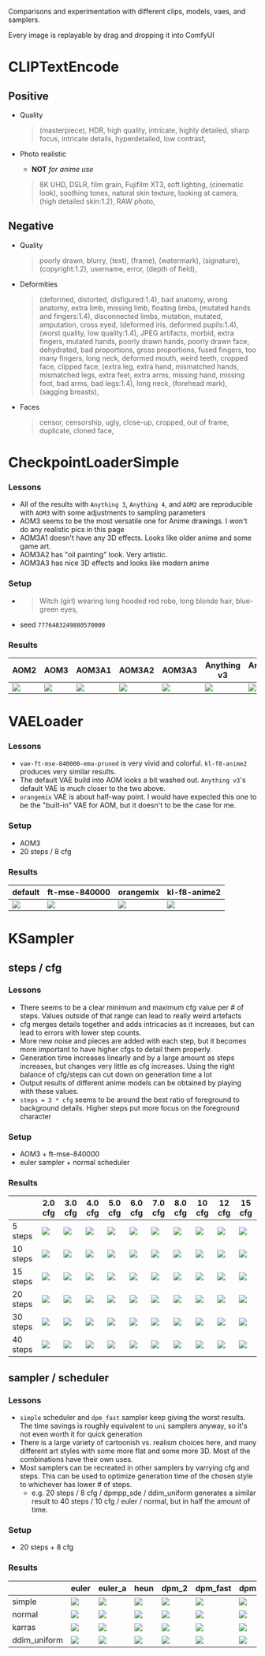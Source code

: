 Comparisons and experimentation with different clips, models, vaes, and samplers.

Every image is replayable by drag and dropping it into ComfyUI

# CLIPTextEncode

## Positive

- Quality

  > (masterpiece), HDR, high quality, intricate, highly detailed, sharp focus, intricate details, hyperdetailed, low contrast,

- Photo realistic

  - **NOT** _for anime use_

  > 8K UHD, DSLR, film grain, Fujifilm XT3, soft lighting, (cinematic look), soothing tones, natural skin texture, looking at camera, (high detailed skin:1.2), RAW photo,

## Negative

- Quality

  > poorly drawn, blurry, (text), (frame), (watermark), (signature), (copyright:1.2), username, error, (depth of field),

- Deformities

  > (deformed, distorted, disfigured:1.4), bad anatomy, wrong anatomy, extra limb, missing limb, floating limbs, (mutated hands and fingers:1.4), disconnected limbs, mutation, mutated, amputation, cross eyed, (deformed iris, deformed pupils:1.4), (worst quality, low quality:1.4), JPEG artifacts, morbid, extra fingers, mutated hands, poorly drawn hands, poorly drawn face, dehydrated, bad proportions, gross proportions, fused fingers, too many fingers, long neck, deformed mouth, weird teeth, cropped face, clipped face, (extra leg, extra hand, mismatched hands, mismatched legs, extra feet, extra arms, missing hand, missing foot, bad arms, bad legs:1.4), long neck, (forehead mark), (sagging breasts),

- Faces
  > censor, censorship, ugly, close-up, cropped, out of frame, duplicate, cloned face,

# CheckpointLoaderSimple

### Lessons

- All of the results with `Anything 3`, `Anything 4`, and `AOM2` are reproducible with `AOM3` with some adjustments to sampling parameters
- AOM3 seems to be the most versatile one for Anime drawings. I won't do any realistic pics in this page
- AOM3A1 doesn't have any 3D effects. Looks like older anime and some game art.
- AOM3A2 has "oil painting" look. Very artistic.
- AOM3A3 has nice 3D effects and looks like modern anime

### Setup

- > Witch (girl) wearing long hooded red robe, long blonde hair, blue-green eyes,
- seed `7776483249880570000`

### Results

| AOM2                  | AOM3                  | AOM3A1                | AOM3A2                | AOM3A3                | Anything v3           | Anything v4.5         |
| --------------------- | --------------------- | --------------------- | --------------------- | --------------------- | --------------------- | --------------------- |
| ![](anime_00007_.png) | ![](anime_00002_.png) | ![](anime_00008_.png) | ![](anime_00009_.png) | ![](anime_00010_.png) | ![](anime_00071_.png) | ![](anime_00072_.png) |

# VAELoader

### Lessons

- `vae-ft-mse-840000-ema-pruned` is very vivid and colorful. `kl-f8-anime2` produces very similar results.
- The default VAE build into AOM looks a bit washed out. `Anything v3`'s default VAE is much closer to the two above.
- `orangemix` VAE is about half-way point. I would have expected this one to be the "built-in" VAE for AOM, but it doesn't to be the case for me.

### Setup

- AOM3
- 20 steps / 8 cfg

### Results

| default               | ft-mse-840000         | orangemix             | kl-f8-anime2          |
| --------------------- | --------------------- | --------------------- | --------------------- |
| ![](anime_00002_.png) | ![](anime_00003_.png) | ![](anime_00004_.png) | ![](anime_00005_.png) |

# KSampler

## **steps / cfg**

### Lessons

- There seems to be a clear minimum and maximum cfg value per # of steps. Values outside of that range can lead to really weird artefacts
- cfg merges details together and adds intricacies as it increases, but can lead to errors with lower step counts.
- More new noise and pieces are added with each step, but it becomes more important to have higher cfgs to detail them properly.
- Generation time increases linearly and by a large amount as steps increases, but changes very little as cfg increases. Using the right balance of cfg/steps can cut down on generation time a lot
- Output results of different anime models can be obtained by playing with these values.
- `steps = 3 * cfg` seems to be around the best ratio of foreground to background details. Higher steps put more focus on the foreground character

### Setup

- AOM3 + ft-mse-840000
- euler sampler + normal scheduler

### Results

|          | 2.0 cfg               | 3.0 cfg               | 4.0 cfg               | 5.0 cfg               | 6.0 cfg               | 7.0 cfg               | 8.0 cfg               | 10 cfg                | 12 cfg                | 15 cfg                |
| -------- | --------------------- | --------------------- | --------------------- | --------------------- | --------------------- | --------------------- | --------------------- | --------------------- | --------------------- | --------------------- |
| 5 steps  | ![](anime_00011_.png) | ![](anime_00012_.png) | ![](anime_00013_.png) | ![](anime_00014_.png) | ![](anime_00015_.png) | ![](anime_00016_.png) | ![](anime_00017_.png) | ![](anime_00053_.png) | ![](anime_00054_.png) | ![](anime_00055_.png) |
| 10 steps | ![](anime_00018_.png) | ![](anime_00019_.png) | ![](anime_00020_.png) | ![](anime_00021_.png) | ![](anime_00022_.png) | ![](anime_00023_.png) | ![](anime_00024_.png) | ![](anime_00056_.png) | ![](anime_00057_.png) | ![](anime_00058_.png) |
| 15 steps | ![](anime_00025_.png) | ![](anime_00026_.png) | ![](anime_00027_.png) | ![](anime_00028_.png) | ![](anime_00029_.png) | ![](anime_00030_.png) | ![](anime_00031_.png) | ![](anime_00059_.png) | ![](anime_00060_.png) | ![](anime_00061_.png) |
| 20 steps | ![](anime_00032_.png) | ![](anime_00033_.png) | ![](anime_00034_.png) | ![](anime_00035_.png) | ![](anime_00036_.png) | ![](anime_00037_.png) | ![](anime_00038_.png) | ![](anime_00062_.png) | ![](anime_00063_.png) | ![](anime_00064_.png) |
| 30 steps | ![](anime_00039_.png) | ![](anime_00040_.png) | ![](anime_00041_.png) | ![](anime_00042_.png) | ![](anime_00043_.png) | ![](anime_00044_.png) | ![](anime_00045_.png) | ![](anime_00065_.png) | ![](anime_00066_.png) | ![](anime_00067_.png) |
| 40 steps | ![](anime_00046_.png) | ![](anime_00047_.png) | ![](anime_00048_.png) | ![](anime_00049_.png) | ![](anime_00050_.png) | ![](anime_00051_.png) | ![](anime_00052_.png) | ![](anime_00068_.png) | ![](anime_00069_.png) | ![](anime_00070_.png) |

## sampler / scheduler

### Lessons

- `simple` scheduler and `dpm_fast` sampler keep giving the worst results. The time savings is roughly equivalent to `uni` samplers anyway, so it's not even worth it for quick generation
- There is a large variety of cartoonish vs. realism choices here, and many different art styles with some more flat and some more 3D. Most of the combinations have their own uses.
- Most samplers can be recreated in other samplers by varrying cfg and steps. This can be used to optimize generation time of the chosen style to whichever has lower # of steps.
  - e.g. 20 steps / 8 cfg / dpmpp_sde / ddim_uniform generates a similar result to 40 steps / 10 cfg / euler / normal, but in half the amount of time.

### Setup

- 20 steps + 8 cfg

### Results

|              | euler                 | euler_a               | heun                  | dpm_2                 | dpm_fast              | dpmpp_sde             | dpmpp_2m              | ddim                  | uni_pc                | uni_pc_bh2            |
| ------------ | --------------------- | --------------------- | --------------------- | --------------------- | --------------------- | --------------------- | --------------------- | --------------------- | --------------------- | --------------------- |
| simple       | ![](anime_00073_.png) | ![](anime_00074_.png) | ![](anime_00075_.png) | ![](anime_00076_.png) | ![](anime_00077_.png) | ![](anime_00078_.png) | ![](anime_00079_.png) | ![](anime_00080_.png) | ![](anime_00081_.png) | ![](anime_00082_.png) |
| normal       | ![](anime_00083_.png) | ![](anime_00084_.png) | ![](anime_00085_.png) | ![](anime_00086_.png) | ![](anime_00087_.png) | ![](anime_00088_.png) | ![](anime_00089_.png) | ![](anime_00090_.png) | ![](anime_00091_.png) | ![](anime_00092_.png) |
| karras       | ![](anime_00093_.png) | ![](anime_00094_.png) | ![](anime_00095_.png) | ![](anime_00096_.png) | ![](anime_00097_.png) | ![](anime_00098_.png) | ![](anime_00099_.png) | ![](anime_00100_.png) | ![](anime_00101_.png) | ![](anime_00102_.png) |
| ddim_uniform | ![](anime_00103_.png) | ![](anime_00104_.png) | ![](anime_00105_.png) | ![](anime_00106_.png) | ![](anime_00107_.png) | ![](anime_00108_.png) | ![](anime_00109_.png) | ![](anime_00110_.png) | ![](anime_00111_.png) | ![](anime_00112_.png) |
